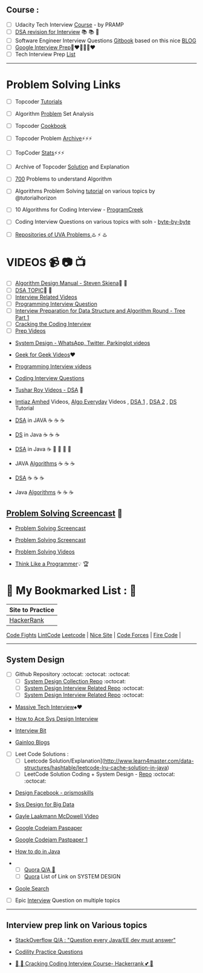 
## Course :
- [ ] Udacity Tech Interview [Course](https://www.udacity.com/course/technical-interview--ud513) - by PRAMP
- [ ] [DSA revision for Interview](http://www.columbia.edu/~jxz2101/) :books: :books: :book: 
- [ ] Software Engineer Interview Questions [Gitbook](https://orrsella.gitbooks.io/soft-eng-interview-prep/content/) based on this nice [BLOG](https://orrsella.com/2016/05/14/preparing-for-a-facebook-google-software-engineer-interview/)
- [ ] [Google Interview Prep](http://blog.gainlo.co/index.php/category/google-interview-preparation/):blue_heart::heart::yellow_heart::blue_heart::green_heart::heart:
- [ ] Tech Interview Prep [List](https://hackmd.io/s/SJIV-n7B)

---
# Problem Solving Links
- [ ] Topcoder [Tutorials](https://www.topcoder.com/community/data-science/data-science-tutorials/)
- [ ] Algorithm [Problem](https://apps.topcoder.com/wiki/display/tc/Algorithm+Problem+Set+Analysis) Set Analysis
- [ ] Topcoder [Cookbook](https://apps.topcoder.com/forums/?module=Category&categoryID=4532)
- [ ] Topcoder Problem [Archive](https://community.topcoder.com/tc?module=ProblemArchive&sr=&er=&sc=&sd=&class=&cat=Search&div1l=&div2l=&mind1s=&mind2s=&maxd1s=&maxd2s=&wr=):zap::zap::zap:
- [ ] TopCoder [Stats](https://community.topcoder.com/stat?c=last_match):zap::zap::zap:
- [ ] Archive of Topcoder [Solution](http://web.eecs.utk.edu/~plank/topcoder-writeups/) and Explanation
- [ ] [700](http://praveendhinwacoding.blogspot.in/2013/06/700-problems-to-understand-you-complete.html) Problems to understand Algorithm
- [ ] Algorithms Problem Solving [tutorial](http://algorithms.tutorialhorizon.com/) on various topics by @tutorialhorizon

- [ ] 10 Algorithms for Coding Interview - [ProgramCreek](https://www.programcreek.com/2012/11/top-10-algorithms-for-coding-interview/)
- [ ] Coding Interview Questions on various topics with soln - [byte-by-byte](https://www.byte-by-byte.com/coding-interview-questions/)
- [ ] [Repositories of UVA Problems ](https://uva.onlinejudge.org/)  :hotsprings: :zap: :hotsprings:

# VIDEOS :video_camera: :camera: :tv: 
- [ ]  [Algorithm Design Manual - Steven Skiena](https://www.youtube.com/playlist?list=PLOtl7M3yp-DV69F32zdK7YJcNXpTunF2b):bookmark: :book: 
- [ ]  [DSA TOPIC](https://www.youtube.com/channel/UCmY63R8Xn20c6uIzcGgmI9A):cop: :metal: 
- [ ]  [Interview Related Videos](https://www.youtube.com/channel/UCZSfwNcYIpqO8B9wnBg4HWA)
- [ ]  [Programming Interview Question](https://www.youtube.com/playlist?list=PLamzFoFxwoNjPfxzaWqs7cZGsPYy0x_gI)
- [ ]  [Interview Preparation for Data Structure and Algorithm Round - Tree Part 1](https://www.youtube.com/watch?v=TpMmcEwW524&t=1793s)
- [ ]  [Cracking the Coding Interview](https://www.youtube.com/watch?v=4NIb9l3imAo&t=42s)
- [ ]  [Prep Videos](https://www.youtube.com/channel/UCxX9wt5FWQUAAz4UrysqK9A/videos)
* [System Design - WhatsApp, Twitter, Parkinglot videos](https://www.youtube.com/channel/UC-vYrOAmtrx9sBzJAf3x_xw/videos)
* [Geek for Geek Videos](https://www.youtube.com/watch?v=il_t1WVLNxk&list=PLqM7alHXFySGqCvcwfqqMrteqWukz9ZoE):hearts: 
* [Programming Interview videos](https://www.youtube.com/user/mycodeschool/videos)
* [Coding Interview Questions](https://www.youtube.com/playlist?list=PLNmW52ef0uwsjnM06LweaYEZr-wjPKBnj)
* [Tushar Roy Videos - DSA](https://www.youtube.com/user/tusharroy2525)  :wave:


* [Imtiaz Amhed](https://www.youtube.com/channel/UCu4mLxrAkMEcjK9N1yJOxyA/videos) Videos, [Algo Everyday](https://www.youtube.com/user/vivekanandkhyade/videos) Videos , [DSA 1](https://www.youtube.com/playlist?list=PLkGAai-LjzyO6ceCuzRP7uJUEFl5oDYrf) , [DSA 2](https://www.youtube.com/playlist?list=PLkGAai-LjzyNg7SsHWA7QzdRSYX1Kt39T) , [DS](https://www.youtube.com/playlist?list=PLVlQHNRLflP_OxF1QJoGBwH_TnZszHR_j) Tutorial

* [DSA](https://www.youtube.com/playlist?list=PLpPXw4zFa0uKKhaSz87IowJnOTzh9tiBk) in JAVA :coffee: :coffee: :coffee:
* [DS](https://www.youtube.com/playlist?list=PLJNHMXKkK6-iwEPDDt0mayHlNDqIpoS6M) in Java :coffee: :coffee: :coffee:
* [DSA](https://www.youtube.com/playlist?list=PL6Zs6LgrJj3tDXv8a_elC6eT_4R5gfX4d) in Java :coffee: :100: :100: :100: :100:
* JAVA [Algorithms](https://www.youtube.com/playlist?list=PLGLfVvz_LVvReUrWr94U-ZMgjYTQ538nT) :coffee: :coffee: :coffee:
* [DSA](https://www.youtube.com/playlist?list=PLs8TmeZHJEeF2UMA8KCI6g0BMDrVUgB0r) :coffee: :coffee: :coffee:
* Java [Algorithms](https://www.youtube.com/playlist?list=PLfi5oI2EMygMPYRQf-UD4BOWrU4UJ_-2I) :coffee: :coffee: :coffee:

## [Problem Solving Screencast](https://www.youtube.com/user/petrmitrichev/videos) :movie_camera:
* [Problem Solving Screencast](https://www.youtube.com/channel/UCjlLfxSPkYluCDetlwbLpjQ)
* [Problem Solving Screencast](https://www.youtube.com/user/Endagorion/videos)
* [Problem Solving Videos](https://www.youtube.com/channel/UC5sUXTFSRkZSCcGGxE7LQDQ/videos)

* [Think Like a Programmer](https://www.youtube.com/playlist?list=PLKQ5LYb497AZIZe9dBWy8GwLluVaMQVj0):bulb: :trophy:

# :thought_balloon: My Bookmarked List : :thought_balloon:


Site to Practice |
------------- |
[HackerRank](https://www.hackerrank.com/)  |
[Code Fights](https://codefights.com/)
[LintCode](http://www.lintcode.com/)
[Leetcode](https://leetcode.com/) |
[Nice Site](http://n00tc0d3r.blogspot.com/) |
[Code Forces](http://codeforces.com/) |
[Fire Code](https://www.firecode.io/pages/home) |

--- 


## System Design 
- [ ] Github Repository :octocat: :octocat: :octocat:
  - [ ] [System Design Collection Repo](https://github.com/donnemartin/system-design-primer) :octocat:
  - [ ] [System Design Interview Related Repo](https://github.com/checkcheckzz/system-design-interview) :octocat:
  - [ ] [System Design Interview Related Repo](https://github.com/shashank88/system_design) :octocat:

* [Massive Tech Interview](http://massivetechinterview.blogspot.com/2015/06/algorithm-how-to-count-number-of.html):spades::hearts:

* [How to Ace Sys Design Interview](https://www.palantir.com/how-to-ace-a-systems-design-interview/)

* [Interview Bit](https://www.interviewbit.com/courses/system-design/topics/storage-scalability/)

* [Gainloo Blogs](http://blog.gainlo.co/index.php/category/system-design-interview-questions/)

- [ ] Leet Code Solutions :
  - [ ] Leetcode Solution/Explanation](http://www.learn4master.com/data-structures/hashtable/leetcode-lru-cache-solution-in-java)
  - [ ] LeetCode Solution Coding + System Design - [Repo](https://github.com/zxqiu/leetcode-lintcode) :octocat: :octocat:

* [Design Facebook - prismoskills](http://prismoskills.appspot.com/lessons/System_Design_and_Big_Data/Chapter_08_-_Designing_Facebook.jsp)

* [Sys Design for Big Data](http://n00tc0d3r.blogspot.com/2013/09/big-data-consistent-hashing.html)

* [Gayle Laakmann McDowell Video](https://www.youtube.com/results?search_query=Gayle+Laakmann+McDowell)

* [Google Codejam Paspaper](https://code.google.com/codejam/contests.html)

* [Google Codejam Pastpaper 1](https://code.google.com/codejam/contest/7234486/dashboard)

* [How to do in Java](http://howtodoinjava.com/java-best-practices/)

* 
  - [ ] [Quora Q/A :speech_balloon:](https://www.quora.com/Which-are-the-frequently-asked-interview-questions-for-Java-Engineers)
  - [ ] [Quora](https://www.quora.com/How-do-I-prepare-to-answer-design-questions-in-a-technical-interview) List of Link on SYSTEM DESIGN 
* [Goole Search](https://www.google.com/webhp?sourceid=chrome-instant&ion=1&espv=2&ie=UTF-8#q=system%20design%20interview%20questions)


- [ ] Epic [Interview](http://katemats.com/interview-questions/) Question on multiple topics

--- 

## Interview prep link on Various topics

* [StackOverflow Q/A : "Question every Java/EE dev must answer"](http://stackoverflow.com/questions/2114212/questions-every-good-java-java-ee-developer-should-be-able-to-answer)
* [Codility Practice Questions](https://codility.com/programmers/lessons/1-iterations/)

* [:angel: :sparkling_heart: Cracking Coding Interview Course- Hackerrank :two_hearts:  :purple_heart:](https://www.hackerrank.com/domains/tutorials/cracking-the-coding-interview)
